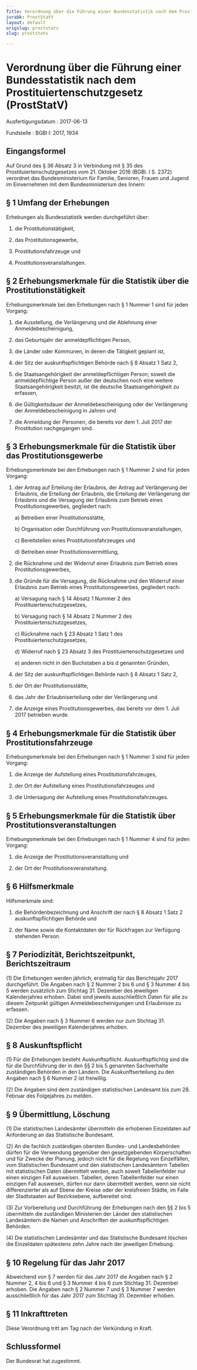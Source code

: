 ```yaml
---
Title: Verordnung über die Führung einer Bundesstatistik nach dem Prostituiertenschutzgesetz
jurabk: ProstStatV
layout: default
origslug: proststatv
slug: proststatv

---
```


# Verordnung über die Führung einer Bundesstatistik nach dem Prostituiertenschutzgesetz (ProstStatV)

Ausfertigungsdatum
:   2017-06-13

Fundstelle
:   BGBl I: 2017, 1934


## Eingangsformel

Auf Grund des § 36 Absatz 3 in Verbindung mit § 35 des
Prostituiertenschutzgesetzes vom 21. Oktober 2016 (BGBl. I S. 2372)
verordnet das Bundesministerium für Familie, Senioren, Frauen und
Jugend im Einvernehmen mit dem Bundesministerium des Innern:


## § 1 Umfang der Erhebungen

Erhebungen als Bundesstatistik werden durchgeführt über:

1.  die Prostitutionstätigkeit,


2.  das Prostitutionsgewerbe,


3.  Prostitutionsfahrzeuge und


4.  Prostitutionsveranstaltungen.





## § 2 Erhebungsmerkmale für die Statistik über die Prostitutionstätigkeit

Erhebungsmerkmale bei den Erhebungen nach § 1 Nummer 1 sind für jeden
Vorgang:

1.  die Ausstellung, die Verlängerung und die Ablehnung einer
    Anmeldebescheinigung,


2.  das Geburtsjahr der anmeldepflichtigen Person,


3.  die Länder oder Kommunen, in denen die Tätigkeit geplant ist,


4.  der Sitz der auskunftspflichtigen Behörde nach § 8 Absatz 1 Satz 2,


5.  die Staatsangehörigkeit der anmeldepflichtigen Person; soweit die
    anmeldepflichtige Person außer der deutschen noch eine weitere
    Staatsangehörigkeit besitzt, ist die deutsche Staatsangehörigkeit zu
    erfassen,


6.  die Gültigkeitsdauer der Anmeldebescheinigung oder der Verlängerung
    der Anmeldebescheinigung in Jahren und


7.  die Anmeldung der Personen, die bereits vor dem 1. Juli 2017 der
    Prostitution nachgegangen sind.





## § 3 Erhebungsmerkmale für die Statistik über das Prostitutionsgewerbe

Erhebungsmerkmale bei den Erhebungen nach § 1 Nummer 2 sind für jeden
Vorgang:

1.  der Antrag auf Erteilung der Erlaubnis, der Antrag auf Verlängerung
    der Erlaubnis, die Erteilung der Erlaubnis, die Erteilung der
    Verlängerung der Erlaubnis und die Versagung der Erlaubnis zum Betrieb
    eines Prostitutionsgewerbes, gegliedert nach:

    a)  Betreiben einer Prostitutionsstätte,


    b)  Organisation oder Durchführung von Prostitutionsveranstaltungen,


    c)  Bereitstellen eines Prostitutionsfahrzeuges und


    d)  Betreiben einer Prostitutionsvermittlung,





2.  die Rücknahme und der Widerruf einer Erlaubnis zum Betrieb eines
    Prostitutionsgewerbes,


3.  die Gründe für die Versagung, die Rücknahme und den Widerruf einer
    Erlaubnis zum Betrieb eines Prostitutionsgewerbes, gegliedert nach:

    a)  Versagung nach § 14 Absatz 1 Nummer 2 des
        Prostituiertenschutzgesetzes,


    b)  Versagung nach § 14 Absatz 2 Nummer 2 des
        Prostituiertenschutzgesetzes,


    c)  Rücknahme nach § 23 Absatz 1 Satz 1 des Prostituiertenschutzgesetzes,


    d)  Widerruf nach § 23 Absatz 3 des Prostituiertenschutzgesetzes und


    e)  anderen nicht in den Buchstaben a bis d genannten Gründen,





4.  der Sitz der auskunftspflichtigen Behörde nach § 8 Absatz 1 Satz 2,


5.  der Ort der Prostitutionsstätte,


6.  das Jahr der Erlaubniserteilung oder der Verlängerung und


7.  die Anzeige eines Prostitutionsgewerbes, das bereits vor dem 1. Juli
    2017 betrieben wurde.





## § 4 Erhebungsmerkmale für die Statistik über Prostitutionsfahrzeuge

Erhebungsmerkmale bei den Erhebungen nach § 1 Nummer 3 sind für jeden
Vorgang:

1.  die Anzeige der Aufstellung eines Prostitutionsfahrzeuges,


2.  der Ort der Aufstellung eines Prostitutionsfahrzeuges und


3.  die Untersagung der Aufstellung eines Prostitutionsfahrzeuges.





## § 5 Erhebungsmerkmale für die Statistik über Prostitutionsveranstaltungen

Erhebungsmerkmale bei den Erhebungen nach § 1 Nummer 4 sind für jeden
Vorgang:

1.  die Anzeige der Prostitutionsveranstaltung und


2.  der Ort der Prostitutionsveranstaltung.





## § 6 Hilfsmerkmale

Hilfsmerkmale sind:

1.  die Behördenbezeichnung und Anschrift der nach § 8 Absatz 1 Satz 2
    auskunftspflichtigen Behörde und


2.  der Name sowie die Kontaktdaten der für Rückfragen zur Verfügung
    stehenden Person.





## § 7 Periodizität, Berichtszeitpunkt, Berichtszeitraum

(1) Die Erhebungen werden jährlich, erstmalig für das Berichtsjahr
2017 durchgeführt. Die Angaben nach § 2 Nummer 2 bis 6 und § 3 Nummer
4 bis 5 werden zusätzlich zum Stichtag 31. Dezember des jeweiligen
Kalenderjahres erhoben. Dabei sind jeweils ausschließlich Daten für
alle zu diesem Zeitpunkt gültigen Anmeldebescheinigungen und
Erlaubnisse zu erfassen.

(2) Die Angaben nach § 3 Nummer 6 werden nur zum Stichtag 31. Dezember
des jeweiligen Kalenderjahres erhoben.


## § 8 Auskunftspflicht

(1) Für die Erhebungen besteht Auskunftspflicht. Auskunftspflichtig
sind die für die Durchführung der in den §§ 2 bis 5 genannten
Sachverhalte zuständigen Behörden in den Ländern. Die
Auskunftserteilung zu den Angaben nach § 6 Nummer 2 ist freiwillig.

(2) Die Angaben sind dem zuständigen statistischen Landesamt bis zum
28\. Februar des Folgejahres zu melden.


## § 9 Übermittlung, Löschung

(1) Die statistischen Landesämter übermitteln die erhobenen
Einzeldaten auf Anforderung an das Statistische Bundesamt.

(2) An die fachlich zuständigen obersten Bundes- und Landesbehörden
dürfen für die Verwendung gegenüber den gesetzgebenden Körperschaften
und für Zwecke der Planung, jedoch nicht für die Regelung von
Einzelfällen, vom Statistischen Bundesamt und den statistischen
Landesämtern Tabellen mit statistischen Daten übermittelt werden, auch
soweit Tabellenfelder nur einen einzigen Fall ausweisen. Tabellen,
deren Tabellenfelder nur einen einzigen Fall ausweisen, dürfen nur
dann übermittelt werden, wenn sie nicht differenzierter als auf Ebene
der Kreise oder der kreisfreien Städte, im Falle der Stadtstaaten auf
Bezirksebene, aufbereitet sind.

(3) Zur Vorbereitung und Durchführung der Erhebungen nach den §§ 2 bis
5 übermitteln die zuständigen Ministerien der Länder den statistischen
Landesämtern die Namen und Anschriften der auskunftspflichtigen
Behörden.

(4) Die statistischen Landesämter und das Statistische Bundesamt
löschen die Einzeldaten spätestens zehn Jahre nach der jeweiligen
Erhebung.


## § 10 Regelung für das Jahr 2017

Abweichend von § 7 werden für das Jahr 2017 die Angaben nach § 2
Nummer 2, 4 bis 6 und § 3 Nummer 4 bis 6 zum Stichtag 31. Dezember
erhoben. Die Angaben nach § 2 Nummer 7 und § 3 Nummer 7 werden
ausschließlich für das Jahr 2017 zum Stichtag 31. Dezember erhoben.


## § 11 Inkrafttreten

Diese Verordnung tritt am Tag nach der Verkündung in Kraft.


## Schlussformel

Der Bundesrat hat zugestimmt.

